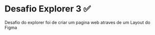 <h1>Desafio Explorer 3 ✅</h1>
<p>Desafio do explorer foi de criar um pagina web atraves de um  Layout do Figma </p>


